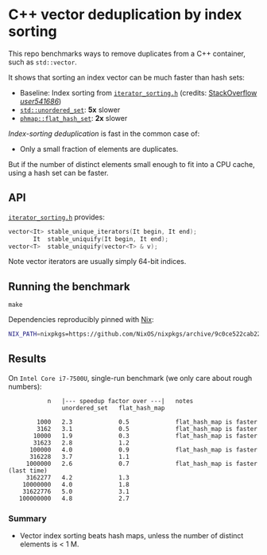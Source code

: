 # C++ vector deduplication by index sorting

This repo benchmarks ways to remove duplicates from a C++ container, such as `std::vector`.

It shows that sorting an index vector can be much faster than hash sets:

* Baseline: Index sorting from [`iterator_sorting.h`](./iterator_sorting.h) (credits: [StackOverflow _user541686_](https://stackoverflow.com/questions/12200486/how-to-remove-duplicates-from-unsorted-stdvector-while-keeping-the-original-or/15761097#15761097))
* [`std::unordered_set`](https://en.cppreference.com/w/cpp/container/unordered_set): **5x** slower
* [`phmap::flat_hash_set`](https://github.com/greg7mdp/parallel-hashmap): **2x** slower

_Index-sorting deduplication_ is fast in the common case of:

* Only a small fraction of elements are duplicates.

But if the number of distinct elements small enough to fit into a CPU cache, using a hash set can be faster.


## API

[`iterator_sorting.h`](./iterator_sorting.h) provides:

```c++
vector<It> stable_unique_iterators(It begin, It end);
       It  stable_uniquify(It begin, It end);
vector<T>  stable_uniquify(vector<T> & v);
```

Note vector iterators are usually simply 64-bit indices.


## Running the benchmark

```
make
```

Dependencies reproducibly pinned with [Nix](https://nixos.org):

```sh
NIX_PATH=nixpkgs=https://github.com/NixOS/nixpkgs/archive/9c0ce522cab22ccaba5f89188d24ef5bb919d914.tar.gz nix-shell -p parallel-hashmap --pure --run make
```


## Results

On `Intel Core i7-7500U`, single-run benchmark (we only care about rough numbers):

```
           n   |--- speedup factor over ---|   notes
               unordered_set   flat_hash_map

        1000   2.3             0.5             flat_hash_map is faster
        3162   3.1             0.5             flat_hash_map is faster
       10000   1.9             0.3             flat_hash_map is faster
       31623   2.8             1.2
      100000   4.0             0.9             flat_hash_map is faster
      316228   3.7             1.1
     1000000   2.6             0.7             flat_hash_map is faster (last time)
     3162277   4.2             1.3
    10000000   4.0             1.8
    31622776   5.0             3.1
   100000000   4.8             2.7
```

### Summary

* Vector index sorting beats hash maps, unless the number of distinct elements is < 1 M.
